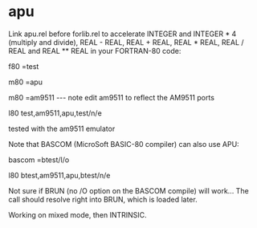 # apu

Link apu.rel before forlib.rel to accelerate INTEGER and INTEGER * 4 (multiply and divide),
REAL - REAL, REAL + REAL, REAL * REAL, REAL / REAL and REAL ** REAL in your FORTRAN-80 code:

f80 =test

m80 =apu

m80 =am9511         --- note edit am9511 to reflect the AM9511 ports

l80 test,am9511,apu,test/n/e

tested with the am9511 emulator

Note that BASCOM (MicroSoft BASIC-80 compiler) can also use APU:

bascom =btest/l/o

l80 btest,am9511,apu,btest/n/e

Not sure if BRUN (no /O option on the BASCOM compile) will work... The call should resolve
right into BRUN, which is loaded later.

Working on mixed mode, then INTRINSIC.



